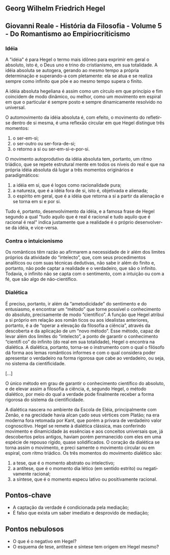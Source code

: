## Georg Wilhelm Friedrich Hegel

## Giovanni Reale - História da Filosofia - Volume 5 - Do Romantismo ao Empiriocriticismo

### Idéia

A "idéia" é para Hegel o termo mais idôneo para exprimir em geral o absoluto, isto é, o Deus uno e trino do cristianismo, em sua tota­lidade. A idéia absoluta se autogera, gerando ao mesmo tempo a própria determinação e superando-a com­ pletamente: ela se atua e se realiza sempre como infinito que põe e ao mesmo tempo supera o finito.

A idéia absoluta hegeliana é assim como um círculo em que princípio e fim coincidem de modo dinâmico, ou melhor, como um movimento em
espiral em que o particular é sempre posto e sempre dinamicamente resol­vido no universal.

O automovimento da idéia absoluta é, com efeito, o movimento do refle­tir-se dentro de si mesma, é uma refle­xão circular em que Hegel distingue três momentos:

1) o ser-em-si;
2) o ser-outro ou ser-fora-de-si;
3) o retorno a si ou ser-em-si-e-por-si.

O movimento autoprodutivo da idéia absoluta tem, portanto, um ritmo triádico, que se repete estrutural­ mente em todos os níveis do real e que na própria idéia absoluta dá lugar a três momentos originários e paradigmáticos:
1) a idéia em si, que é logos como racionalidade pura;
2) a natureza, que é a idéia fora de si, isto é, objetivada e alienada;
3) o espírito em geral, que é a idéia que retorna a si a partir da alienação e se torna em si e por si.

Tudo é, portanto, desenvolvimento da idéia, e a famosa frase de Hegel segundo a qual "tudo aquilo que é real é racional e tudo aquilo que é racional é real" indica justamente que a realidade é o próprio desenvolver-se da idéia, e vice-versa.

### Contra o intuicionismo

Os românticos têm razão ao afirmarem a necessidade de ir além dos limites próprios da atividade do “intelecto”, que, com seus procedimentos analíticos ou com suas técnicas dedutivas, não sabe ir além do finito e, portanto, não pode captar a realidade e o verdadeiro, que são o infinito. Todavia, o infinito não se capta com o sentimento, com a intuição ou com a fé, que são algo de não-científico.

### Dialética

É preciso, portanto, ir além da “ametodicidade” do sentimento e do entusiasmo, e encontrar um “método” que torne possível o conhecimento do absoluto, precisamente de modo “científico”. A função que Hegel atribui a si próprio em relação aos român­ ticos ou aos idealistas anteriores, portanto, é a de “operar a elevação da filosofia a ciên­cia”, através da descoberta e da aplicação de um “novo método”. Esse método, capaz de levar além dos limites do “intelecto”, a ponto de garantir o conhecimento “científi­ co” do infinito (do real em sua totalidade), Hegel o encontra na dialética. A dialética, portanto, torna-se o instrumento com o qual o filósofo dá forma aos lemas românticos informes e com o qual considera poder apresentar o verdadeiro na forma rigorosa que cabe ao verdadeiro, ou seja, no sistema da cientificidade.

[...]

O único método em grau de garantir o conhecimento científico do absoluto, e de elevar assim a filosofia a ciência, é, segundo Hegel, o método dialético, por meio do qual a verdade pode finalmente receber a forma rigorosa do sistema da cientificidade.

A dialética nascera no ambiente da Escola de Eléia, principalmente com Zenão, e na grecidade havia alcan­ çado seus vértices com Platão; na era moderna fora retomada por Kant, que porém a privara de verdadeiro valor cognoscitivo. Hegel se remete à dialética clássica, mas conferindo movimento e dinamicidade às essên­cias e aos conceitos universais que, já descobertos pelos antigos, haviam porém permanecido com eles em uma espécie de repouso rígido, quase solidificados. O coração da dialética se torna assim o movimento, e preci­ samente o movimento circular ou em espiral, com ritmo triádico. Os três momentos do movimento dialético são:

1) a tese, que é o momento abstrato ou intelectivo;
2) a antítese, que é o momento dia­ lético (em sentido estrito) ou negati­ vamente racional;
3) a síntese, que é o momento especu­ lativo ou positivamente racional.

## Pontos-chave

- A captação da verdade é condicionada pela mediação;
- É falso que exista um saber imediato e desprovido de mediação;

## Pontos nebulosos

- O que é o negativo em Hegel?
- O esquema de tese, antítese e síntese tem origem em Hegel mesmo?